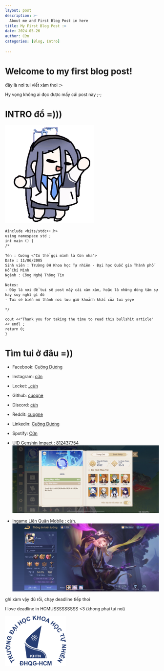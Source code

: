 ```yaml
---
layout: post
description: >-
  About me and First Blog Post in here 
title: My First Blog Post :>
date: 2024-05-26
author: Cừn
categories: [Blog, Intro]

---
```


# Welcome to my first blog post!
đây là nơi tui viết xàm thoi :>

Hy vọng không ai đọc được mấy cái post này ;-;

# INTRO đồ =)))

![Arisu Dance](/img/blue-archive-alisu.gif)

```console
#include <bits/stdc++.h>
using namespace std ;
int main () {
/*

Tên : Cường <"Có thể gọi mình là Cừn nha"> 
Date : 11/06/2005
Sinh viên : Trường ĐH Khoa học Tự nhiên - Đại học Quốc gia Thành phố Hồ Chí Minh
Ngành : Công Nghệ Thông Tin

Notes: 
- Đây là nơi để tui sẽ post mấy cái xàm xàm, hoặc là những dòng tâm sự hay suy nghĩ gì đó
- Tui sẽ biến nó thành nơi lưu giữ khoảnh khắc của tui yeye 

*/

cout <<"Thank you for taking the time to read this bullshit article" << endl ;
return 0;
}
```
# Tìm tui ở đâu =))
- Facebook: [Cường Dương](https://www.facebook.com/cuoq.nc/)

- Instagram: [cừn](https://www.instagram.com/_cuogne/)

- Locket: [_cừn](https://locket.camera/links/WZTL5Pb85EWVSeHJ8)

- Github: [cuogne](https://github.com/cuogne)

- Discord: [cừn](https://discord.gg/haycRy5eqW)

- Reddit: [cuogne](https://www.reddit.com/user/cuogne/)

- Linkedin: [Cường Dương](https://www.linkedin.com/in/cuogne/)

- Spotify: [Cừn](https://open.spotify.com/playlist/00NUGyjyWXOXmFaSaDvNRX?si=1f16c625fd014ef6)

- UID Genshin Impact : [812437754](https://enka.network/u/812437754/)
![Genshin Impact](/img/genshin.jpeg)

- Ingame Liên Quân Mobile : cừn.
![Liên Quân Mobile](/img/lienquan.jpeg)

ghi xàm vậy đủ rồi, chạy deadline tiếp thoi

I love deadline in HCMUSSSSSSSSS <3 (khong phai tui noi)

<img src="/img/logohcmus.png" alt="HCMUS" width="200"/>

